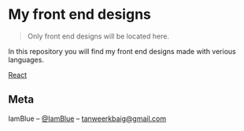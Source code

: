 # My front end designs
> Only front end designs will be located here.


In this repository you will find my front end designs made with verious languages.

[React]()

## Meta

IamBlue – [@IamBlue](https://twitter.com/IamBlue) – tanweerkbaig@gmail.com


